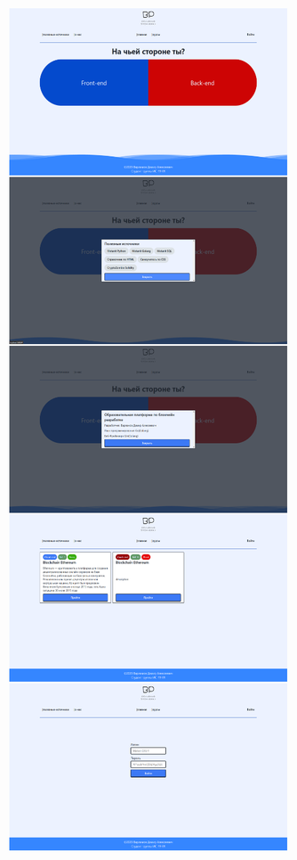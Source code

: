 <img src="/скрины/Снимок экрана1.png" alt="Интерфейс" width="500" height="300">
<img src="/скрины/Снимок экрана2.png" alt="Интерфейс" width="500" height="300">
<img src="/скрины/Снимок экрана3.png" alt="Интерфейс" width="500" height="300">
<img src="/скрины/Снимок экрана4.png" alt="Интерфейс" width="500" height="300">
<img src="/скрины/Снимок экрана5.png" alt="Интерфейс" width="500" height="300">
